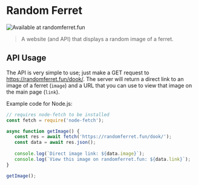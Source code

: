 # Random Ferret
![Available at randomferret.fun](https://img.shields.io/badge/available%20at-randomferret.fun-purple)

> A website (and API) that displays a random image of a ferret.

## API Usage

The API is very simple to use; just make a GET request to https://randomferret.fun/dook/. The server will return a direct link to an image of a ferret (`image`) and a URL that you can use to view that image on the main page (`link`).

Example code for Node.js:

```js
// requires node-fetch to be installed
const fetch = require('node-fetch');

async function getImage() {
   const res = await fetch('https://randomferret.fun/dook/');
   const data = await res.json();
   
   console.log(`Direct image link: ${data.image}`);
   console.log(`View this image on randomferret.fun: ${data.link}`);
}

getImage();
```
